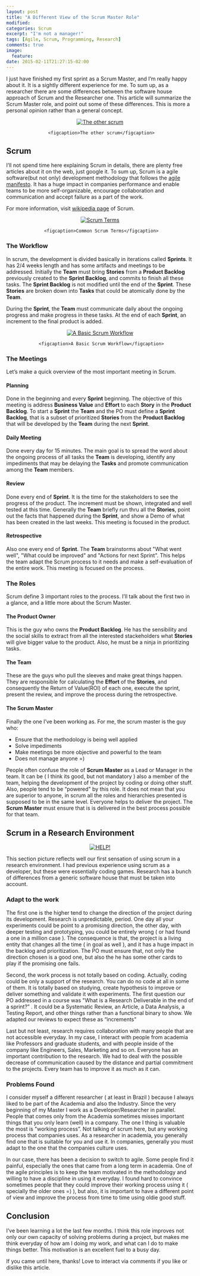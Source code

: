 ```yaml
---
layout: post
title: "A Different View of the Scrum Master Role"
modified:
categories: Scrum
excerpt: "I'm not a manager!"
tags: [Agile, Scrum, Programming, Research]
comments: true
image:
  feature:
date: 2015-02-11T21:27:15-02:00
---
```




I just have finished my first sprint as a Scrum Master, and I’m really happy about it. It is a sightly different experience for me. To sum up, as a researcher there are some differences between the software house approach of Scrum and the Researcher one. This article will summarize the Scrum Master role, and point out some of these differences. This is more a personal opinion rather than a general concept.

<div align="center">
<figure>
     <a href="/images/scrum.jpg"><img src="/images/scrum.jpg" alt="The other scrum" align="middle"></a>
 
     <figcaption>The other scrum</figcaption>
</figure>
</div>


## Scrum

I’ll not spend time here explaining Scrum in details, there are plenty free articles about it on the web, just google it. To sum up, Scrum is a agile software(but not only) development methodology that follows the <a href="http://en.wikipedia.org/wiki/Scrum_(software_development)">agile manifesto</a>. It has a huge impact in companies performance and enable teams to be more self-organizable, encourage collaboration and communication and accept failure as a part of the work.

For more information, visit <a href="http://en.wikipedia.org/wiki/Scrum_(software_development)">wikipedia page</a> of Scrum.

<div align="center">
<figure>
     <a href="/images/scrum-terms.png"><img src="/images/scrum-terms.png" alt="Scrum Terms" align="middle"></a>

     <figcaption>Common Scrum Terms</figcaption>
</figure>
</div>


### The Workflow

In scrum, the development is divided basically in iterations called **Sprints**. It has 2/4 weeks length and has some artifacts and meetings to be addressed. Initially the **Team** must bring **Stories** from a **Product Backlog** previously created to the **Sprint Backlog**, and commits to finish all these tasks. The **Sprint Backlog** is not modified until the end of the **Sprint**. These **Stories** are broken down into **Tasks** that could be atomically done by the **Team**.

During the **Sprint**, the **Team** must communicate daily about the ongoing progress and make progress in these tasks. At the end of each **Sprint**, an increment to the final product is added.

<div align="center">
<figure>
     <a href="/images/scrum-workflow.png"><img src="/images/scrum-workflow.png" alt="A Basic Scrum Workflow" align="middle"></a>

     <figcaption>A Basic Scrum Workflow</figcaption>
</figure>
</div>

### The Meetings

Let’s make a quick overview of the most important meeting in Scrum.

#### Planning

Done in the beginning and every **Sprint** beginning. The objective of this meeting is address **Business Value** and **Effort** to each **Story** in the **Product Backlog**. To start a **Sprint** the **Team** and the PO must define a **Sprint Backlog**, that is a subset of prioritized **Stories** from the **Product Backlog** that will be developed by the **Team** during the next **Sprint**.

#### Daily Meeting

Done every day for 15 minutes. The main goal is to spread the word about the ongoing process of all tasks the **Team** is developing, identify any impediments that may be delaying the **Tasks** and promote communication among the **Team** members.

#### Review

Done every end of **Sprint**. It is the time for the stakeholders to see the progress of the product. The increment must be shown, integrated and well tested at this time. Generally the **Team** briefly run thru all the **Stories**, point out the facts that happened during the **Sprint**, and show a Demo of what has been created in the last weeks. This meeting is focused in the product.

#### Retrospective

Also one every end of **Sprint**. The **Team** brainstorms about "What went well", "What could be improved" and "Actions for next Sprint". This helps the team adapt the Scrum process to it needs and make a self-evaluation of the entire work. This meeting is focused on the process.

### The Roles

Scrum define 3 important roles to the process. I’ll talk about the first two in a glance, and a little more about the Scrum Master.

#### The Product Owner

This is the guy who owns the **Product Backlog**. He has the sensibility and the social skills to extract from all the interested stackeholders what **Stories** will give bigger value to the product. Also, he must be a ninja in prioritizing tasks.

#### The Team

These are the guys who pull the sleeves and make great things happen. They are responsible for calculating the **Effort** of the **Stories**, and consequently the Return of Value(ROI) of each one, execute the sprint, present the review, and improve the process during the retrospective. 

#### The Scrum Master

Finally the one I’ve been working as. For me, the scrum master is the guy who:

* Ensure that the methodology is being well applied
* Solve impediments
* Make meetings be more objective and powerful to the team
* Does not manage anyone =)

People often confuse the role of **Scrum Master** as a Lead or Manager in the team. It can be ( I think its good, but not mandatory ) also a member of the team, helping the development of the project by coding or doing other stuff. Also, people tend to be “powered" by this role. It does not mean that you are superior to anyone, in scrum all the roles and hierarchies presented is supposed to be in the same level. Everyone helps to deliver the project. The **Scrum Master** must ensure that is is delivered in the best process possible for that team.

## Scrum in a Research Environment

<div align="center">
<figure>
     <a href="/images/help.jpg"><img src="/images/help.jpg" alt="HELP!" align="middle"></a>
</figure>
</div>

This section picture reflects well our first sensation of using scrum in a research environment. I had previous experience using scrum as a developer, but these were essentially coding games. Research has a bunch of differences from a generic software house that must be taken into account.

### Adapt to the work

The first one is the higher tend to change the direction of the project during its development. Research is unpredictable, period. One day all your experiments could be point to a promising direction, the other day, with deeper testing and prototyping, you could be entirely wrong ( or had found a one in a million case ). The consequence is that, the project is a living entity that changes all the time ( in goal as well ), and it has a huge impact in the backlog and prioritization. The PO must ensure that, not only the direction chosen is a good one, but also the he has some other cards to play if the promising one fails.

Second, the work process is not totally based on coding. Actually, coding could be only a support of the research. You can do no code at all in some of them. It is totally based on studying, create hypothesis to improve or deliver something and validate it with experiments. The first question our PO addressed in a course was "What is a Research Deliverable in the end of a sprint?” . It could be a Systematic Review, an Article, a Data Analysis, a Testing Report, and other things rather than a functional binary to show. We adapted our reviews to expect these as “increments"

Last but not least, research requires collaboration with many people that are not accessible everyday. In my case, I interact with people from academia like Professors and graduate students, and with people inside of the company like Engineers, Sales, Marketing and so on. Everyone has an important contribution to the research. We had to deal with the possible decrease of communication caused by the distance and partial commitment to the projects. Every team has to improve it as much as it can.

### Problems Found

I consider myself a different researcher ( at least in Brazil ) because I always liked to be part of the Academia and also the Industry. Since the very beginning of my Master I work as a Developer/Researcher in parallel. People that comes only from the Academia sometimes misses important things that you only learn (well) in a company. The one I thing is valuable the most is "working process”. Not talking of scrum here, but any working process that companies uses. As a researcher in academia, you generally find one that is suitable for you and use it. In companies, generally you must adapt to the one that the companies culture uses.

In our case, there has been a decision to switch to agile. Some people find it painful, especially the ones that came from a long term in academia. One of the agile principles is to keep the team motivated in the methodology and willing to have a discipline in using it everyday. I found hard to convince sometimes people that they could improve their working process using it ( specially the older ones =) ), but also, it is important to have a different point of view and improve the process from time to time using oldie good stuff.

## Conclusion

I’ve been learning a lot the last few months. I think this role improves not only our own capacity of solving problems during a project, but makes me think everyday of how am I doing my work, and what can I do to make things better. This motivation is an excellent fuel to a busy day.

If you came until here, thanks! Love to interact via comments if you like or dislike this article.